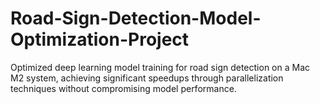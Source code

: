 # Road-Sign-Detection-Model-Optimization-Project
Optimized deep learning model training for road sign detection on a Mac M2 system, achieving significant speedups through parallelization techniques without compromising model performance.
